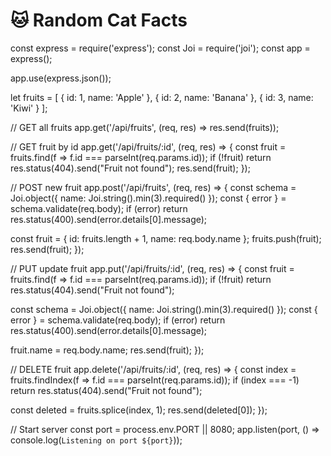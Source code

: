 
<html>
<head>
  <title>Cat Facts</title>
</head>
<body>

  <h1>🐱 Random Cat Facts</h1>
  <div id="facts"></div>

  <script>
    // API URL
    const apiUrl = 'https://catfact.ninja/facts?limit=5';

    fetch(apiUrl)
      .then(res => res.json())
      .then(data => {
         document.getElementById('facts').innerHTML = data.data[0].fact; });
  </script>

</body>
</html>











const express = require('express');
const Joi = require('joi');
const app = express();

app.use(express.json());

let fruits = [
  { id: 1, name: 'Apple' },
  { id: 2, name: 'Banana' },
  { id: 3, name: 'Kiwi' }
];

// GET all fruits
app.get('/api/fruits', (req, res) => res.send(fruits));

// GET fruit by id
app.get('/api/fruits/:id', (req, res) => {
  const fruit = fruits.find(f => f.id === parseInt(req.params.id));
  if (!fruit) return res.status(404).send("Fruit not found");
  res.send(fruit);
});

// POST new fruit
app.post('/api/fruits', (req, res) => {
  const schema = Joi.object({ name: Joi.string().min(3).required() });
  const { error } = schema.validate(req.body);
  if (error) return res.status(400).send(error.details[0].message);

  const fruit = { id: fruits.length + 1, name: req.body.name };
  fruits.push(fruit);
  res.send(fruit);
});

// PUT update fruit
app.put('/api/fruits/:id', (req, res) => {
  const fruit = fruits.find(f => f.id === parseInt(req.params.id));
  if (!fruit) return res.status(404).send("Fruit not found");

  const schema = Joi.object({ name: Joi.string().min(3).required() });
  const { error } = schema.validate(req.body);
  if (error) return res.status(400).send(error.details[0].message);

  fruit.name = req.body.name;
  res.send(fruit);
});

// DELETE fruit
app.delete('/api/fruits/:id', (req, res) => {
  const index = fruits.findIndex(f => f.id === parseInt(req.params.id));
  if (index === -1) return res.status(404).send("Fruit not found");

  const deleted = fruits.splice(index, 1);
  res.send(deleted[0]);
});

// Start server
const port = process.env.PORT || 8080;
app.listen(port, () => console.log(`Listening on port ${port}`));
